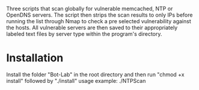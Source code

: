 Three scripts that scan globally for vulnerable memcached, NTP or OpenDNS servers. The script then strips the scan results to only IPs before running the list through Nmap to check a pre selected vulnerability against the hosts. All vulnerable servers are then saved to their appropriately labeled text files by server type within the program's directory.

<h1> Installation </h1>
Install the folder "Bot-Lab" in the root directory and then run "chmod +x install" followed by "./install"
usage example: ./NTPScan
